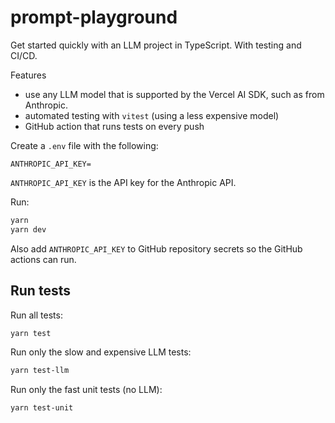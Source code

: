 # prompt-playground

Get started quickly with an LLM project in TypeScript. With testing and CI/CD.

Features

- use any LLM model that is supported by the Vercel AI SDK, such as from Anthropic.
- automated testing with `vitest` (using a less expensive model)
- GitHub action that runs tests on every push

Create a `.env` file with the following:

```
ANTHROPIC_API_KEY=
```

`ANTHROPIC_API_KEY` is the API key for the Anthropic API.

Run:

```bash
yarn
yarn dev
```

Also add `ANTHROPIC_API_KEY` to GitHub repository secrets so the GitHub actions can run.

## Run tests

Run all tests:

```bash
yarn test
```

Run only the slow and expensive LLM tests:

```bash
yarn test-llm
```

Run only the fast unit tests (no LLM):

```bash
yarn test-unit
```
